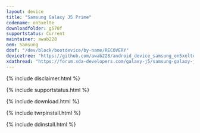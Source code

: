```yaml
---
layout: device
title: "Samsung Galaxy J5 Prime"
codename: on5xelte
downloadfolder: g570f
supportstatus: Current
maintainer: awab228
oem: Samsung
ddof: "/dev/block/bootdevice/by-name/RECOVERY"
devicetree: "https://github.com/awab228/android_device_samsung_on5xelte"
xdathread: "https://forum.xda-developers.com/galaxy-j5/samsung-galaxy-j5-prime-roms-kernels-recoveries--other-development/twrp-touch-recovery-t3806409"
---
```


{% include disclaimer.html %}

{% include supportstatus.html %}

{% include download.html %}

{% include twrpinstall.html %}

{% include ddinstall.html %}
